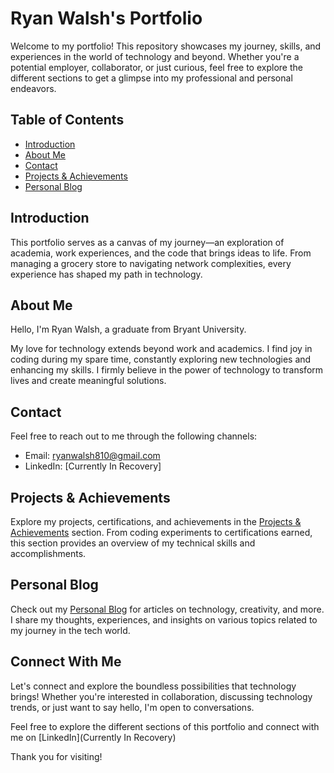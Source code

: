 # Ryan Walsh's Portfolio

Welcome to my portfolio! This repository showcases my journey, skills, and experiences in the world of technology and beyond. Whether you're a potential employer, collaborator, or just curious, feel free to explore the different sections to get a glimpse into my professional and personal endeavors.

## Table of Contents
- [Introduction](#introduction)
- [About Me](#about-me)
- [Contact](#contact)
- [Projects & Achievements](#projects--achievements)
- [Personal Blog](#personal-blog)

## Introduction
This portfolio serves as a canvas of my journey—an exploration of academia, work experiences, and the code that brings ideas to life. From managing a grocery store to navigating network complexities, every experience has shaped my path in technology.

## About Me
Hello, I'm Ryan Walsh, a graduate from Bryant University. 

My love for technology extends beyond work and academics. I find joy in coding during my spare time, constantly exploring new technologies and enhancing my skills. I firmly believe in the power of technology to transform lives and create meaningful solutions.

## Contact
Feel free to reach out to me through the following channels:
- Email: ryanwalsh810@gmail.com
- LinkedIn: [Currently In Recovery]


## Projects & Achievements
Explore my projects, certifications, and achievements in the [Projects & Achievements](projects.html) section. From coding experiments to certifications earned, this section provides an overview of my technical skills and accomplishments.

## Personal Blog
Check out my [Personal Blog](blogs.html) for articles on technology, creativity, and more. I share my thoughts, experiences, and insights on various topics related to my journey in the tech world.

## Connect With Me
Let's connect and explore the boundless possibilities that technology brings! Whether you're interested in collaboration, discussing technology trends, or just want to say hello, I'm open to conversations.

Feel free to explore the different sections of this portfolio and connect with me on [LinkedIn](Currently In Recovery) 

Thank you for visiting!


